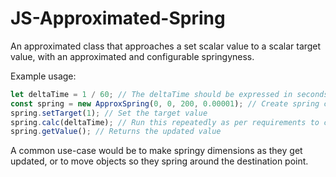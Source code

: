 # JS-Approximated-Spring
An approximated class that approaches a set scalar value to a scalar target value, with an approximated and configurable springyness.

Example usage:

```js
let deltaTime = 1 / 60; // The deltaTime should be expressed in seconds, retrieve it as needed. In this case it should be a fixed 60FPS delta time.
const spring = new ApproxSpring(0, 0, 200, 0.00001); // Create spring class
spring.setTarget(1); // Set the target value
spring.calc(deltaTime); // Run this repeatedly as per requirements to calculate the new value of the spring.
spring.getValue(); // Returns the updated value
```

A common use-case would be to make springy dimensions as they get updated, or to move objects so they spring around the destination point.

